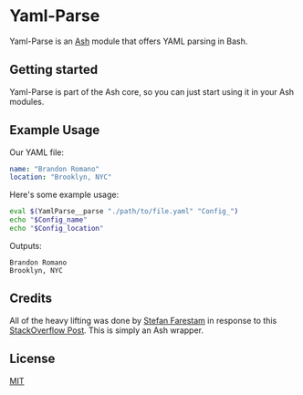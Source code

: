 # Yaml-Parse

Yaml-Parse is an [Ash](https://github.com/ash-shell/ash) module that offers YAML parsing in Bash.

## Getting started

Yaml-Parse is part of the Ash core, so you can just start using it in your Ash modules.

## Example Usage

Our YAML file:

```YAML
name: "Brandon Romano"
location: "Brooklyn, NYC"
```

Here's some example usage:

```sh
eval $(YamlParse__parse "./path/to/file.yaml" "Config_")
echo "$Config_name"
echo "$Config_location"
```

Outputs:

```
Brandon Romano
Brooklyn, NYC
```

## Credits

All of the heavy lifting was done by [Stefan Farestam](https://github.com/sfarestam) in response to this [StackOverflow Post](http://stackoverflow.com/questions/5014632/how-can-i-parse-a-yaml-file-from-a-linux-shell-script).  This is simply an Ash wrapper.

## License

[MIT](LICENSE.md)
